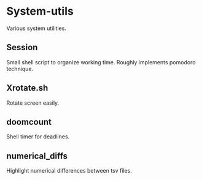System-utils
============

Various system utilities.

Session
-------

Small shell script to organize working time.
Roughly implements pomodoro technique.

Xrotate.sh
----------

Rotate screen easily.

doomcount
---------

Shell timer for deadlines.

numerical\_diffs
----------------

Highlight numerical differences between tsv files.
